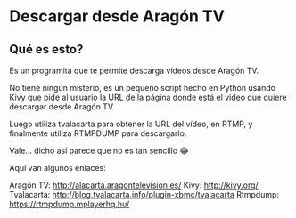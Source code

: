 # Descargar desde Aragón TV

## Qué es esto?

Es un programita que te permite descarga vídeos desde Aragón TV.

No tiene ningún misterio, es un pequeño script hecho en Python usando Kivy que pide al usuario la URL de la página donde está el vídeo que quiere descargar desde Aragón TV.

Luego utiliza tvalacarta para obtener la URL del vídeo, en RTMP, y finalmente utiliza RTMPDUMP para descargarlo.

Vale... dicho así parece que no es tan sencillo :joy:

Aquí van algunos enlaces:

Aragón TV: http://alacarta.aragontelevision.es/
Kivy: http://kivy.org/
Tvalacarta: http://blog.tvalacarta.info/plugin-xbmc/tvalacarta
Rtmpdump: https://rtmpdump.mplayerhq.hu/
